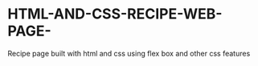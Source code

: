 # HTML-AND-CSS-RECIPE-WEB-PAGE-
Recipe page built with html and css using flex box and other css features

